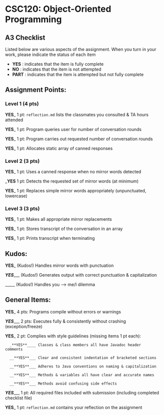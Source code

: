 # CSC120: Object-Oriented Programming
## A3 Checklist

Listed below are various aspects of the assignment.  When you turn in your work, please indicate the status of each item

- **YES** : indicates that the item is fully complete
- **NO** : indicates that the item is not attempted
- **PART** : indicates that the item is attempted but not fully complete


## Assignment Points:

### Level 1 (4 pts)

__**YES**___ 1 pt: `reflection.md` lists the classmates you consulted & TA hours attended

__**YES**___ 1 pt: Program queries user for number of conversation rounds

__**YES**___ 1 pt: Program carries out requested number of conversation rounds

__**YES**___ 1 pt: Allocates static array of canned responses

### Level 2 (3 pts)

__**YES**___ 1 pt: Uses a canned response when no mirror words detected

___**YES**__ 1 pt: Detects the requested set of mirror words (at minimum)

__**YES**___ 1 pt: Replaces simple mirror words appropriately (unpunctuated, lowercase)

### Level 3 (3 pts)

__**YES**___ 1 pt: Makes all appropriate mirror replacements

__**YES**___ 1 pt: Stores transcript of the conversation in an array

__**YES**___ 1 pt: Prints transcript when terminating

## Kudos:

__**YES**___ (Kudos!) Handles mirror words with punctuation

_**YES**____ (Kudos!) Generates output with correct punctuation & capitalization

_____ (Kudos!) Handles you --> me/I dilemma



## General Items:

__**YES**___ 4 pts: Programs compile without errors or warnings

_**YES**____ 2 pts: Executes fully & consistently without crashing (exception/freeze)

__**YES**___ 2 pt: Complies with style guidelines (missing items 1 pt each):

      _**YES**____ Classes & class members all have Javadoc header comments

      __**YES**___ Clear and consistent indentation of bracketed sections

      __**YES**___ Adheres to Java conventions on naming & capitalization

      __**YES**___ Methods & variables all have clear and accurate names

      __**YES**___ Methods avoid confusing side effects

_**YES**____ 1 pt: All required files included with submission (including completed checklist file)

__**YES**___ 1 pt: `reflection.md` contains your reflection on the assignment
